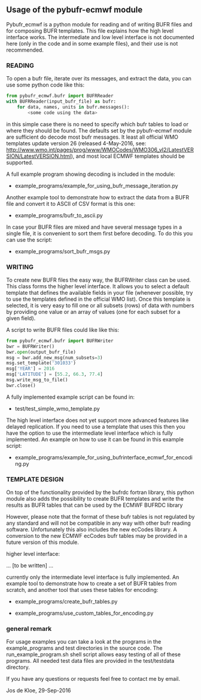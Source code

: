 ## Usage of the pybufr-ecmwf module

Pybufr_ecmwf is a python module for reading and of writing BUFR files
and for composing BUFR templates.
This file explains how the high level interface works.
The intermediate and low level interface is not documented here (only in the
code and in some example files), and their use is not recommended.

### READING

To open a bufr file, iterate over its messages, and
extract the data, you can use some python code like this:
```python
from pybufr_ecmwf.bufr import BUFRReader
with BUFRReader(input_bufr_file) as bufr:
    for data, names, units in bufr.messages():
        <some code using the data>
```
in this simple case there is no need to specify which bufr tables
to load or where they should be found.
The defaults set by the pybufr-ecmwf module are sufficient
do decode most bufr messages.
It least all official WMO templates update version 26
(released 4-May-2016, see:
 http://www.wmo.int/pages/prog/www/WMOCodes/WMO306_vI2/LatestVERSION/LatestVERSION.html),
and most local ECMWF templates should be supported.

A full example program showing decoding is included in the module:

* example_programs/example_for_using_bufr_message_iteration.py

Another example tool to demonstrate how to extract the data from a BUFR file
and convert it to ASCII of CSV format is this one:

* example_programs/bufr_to_ascii.py

In case your BUFR files are mixed and have several message types in a
single file, it is convenient to sort them first before decoding.
To do this you can use the script:
* example_programs/sort_bufr_msgs.py

### WRITING

To create new BUFR files the easy way, the BUFRWriter class can be used.
This class forms the higher level interface.
It allows you to select a default template that defines
the available fields in your file (whenever possible, try to use the
templates defined in the official WMO list).
Once this template is selected, it is very easy to fill one or
all subsets (rows) of data with numbers by providing one value
or an array of values (one for each subset for a given field).

A script to write BUFR files could like like this:
```python
from pybufr_ecmwf.bufr import BUFRWriter
bwr = BUFRWriter()
bwr.open(output_bufr_file)
msg = bwr.add_new_msg(num_subsets=3)
msg.set_template('301033')
msg['YEAR'] = 2016
msg['LATITUDE'] = [55.2, 66.3, 77.4]
msg.write_msg_to_file()
bwr.close()
```
A fully implemented example script can be found in:
* test/test_simple_wmo_template.py 

The high level interface does not yet support more advanced features
like delayed replication. If you need to use a template that uses this
then you have the option to use the intermediate level interface
which is fully implemented.
An example on how to use it can be found in this example script:

* example_programs/example_for_using_bufrinterface_ecmwf_for_encoding.py

### TEMPLATE DESIGN

On top of the functionality provided by the bufrdc fortran library,
this python module also adds the possibility to create BUFR templates
and write the results as BUFR tables that can be used by the
ECMWF BUFRDC library

However, please note that the format of these bufr tables
is not regulated by any standard and will not be compatible in any
way with other bufr reading software.
Unfortunately this also includes the new ecCodes library.
A conversion to the new ECMWF ecCodes bufr tables may be provided
in a future version of this module.

higher level interface:


... [to be written] ...

currently only the intermediate level interface is fully implemented.
An example tool to demonstrate how to create a set of BUFR tables from
scratch, and another tool that uses these tables for encoding:

*  example_programs/create_bufr_tables.py

*  example_programs/use_custom_tables_for_encoding.py

### general remark

For usage examples you can take a look at the programs in the
example_programs and test directories in the source code.
The run_example_program.sh shell script allows easy testing of all of
these programs. 
All needed test data files are provided in the test/testdata directory.

If you have any questions or requests feel free to contact me by email.

Jos de Kloe, 29-Sep-2016
